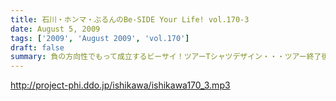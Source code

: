 ```yaml
---
title: 石川・ホンマ・ぶるんのBe-SIDE Your Life! vol.170-3
date: August 5, 2009
tags: ['2009', 'August 2009', 'vol.170']
draft: false
summary: 負の方向性でもって成立するビーサイ！ツアーTシャツデザイン・・・ツアー終了後に立ち上がるこの企画。お絵かき好きのリスナーさんからの応募待ってます！NAMAE
---
```


http://project-phi.ddo.jp/ishikawa/ishikawa170_3.mp3